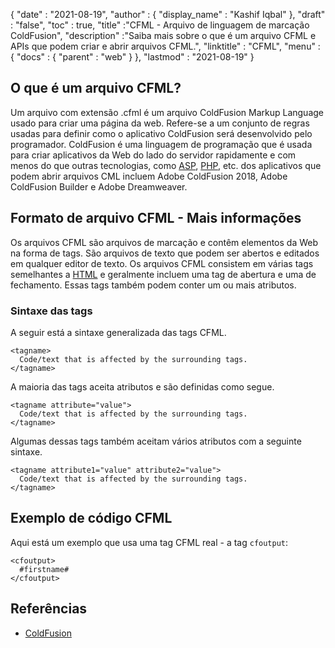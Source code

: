 {
  "date" : "2021-08-19",
  "author" : {
    "display_name" : "Kashif Iqbal"
},
  "draft" : "false",
  "toc" : true,
  "title" :"CFML - Arquivo de linguagem de marcação ColdFusion",
  "description" :"Saiba mais sobre o que é um arquivo CFML e APIs que podem criar e abrir arquivos CFML.",
  "linktitle" : "CFML",
  "menu" : {
    "docs" : {
      "parent" : "web"
}
},
  "lastmod" : "2021-08-19"
}

## O que é um arquivo CFML?

Um arquivo com extensão .cfml é um arquivo ColdFusion Markup Language usado para criar uma página da web. Refere-se a um conjunto de regras usadas para definir como o aplicativo ColdFusion será desenvolvido pelo programador. ColdFusion é uma linguagem de programação que é usada para criar aplicativos da Web do lado do servidor rapidamente e com menos do que outras tecnologias, como [ASP](/pt/web/asp/), [PHP](/pt/programming/php/), etc. dos aplicativos que podem abrir arquivos CML incluem Adobe ColdFusion 2018, Adobe ColdFusion Builder e Adobe Dreamweaver.

## Formato de arquivo CFML - Mais informações

Os arquivos CFML são arquivos de marcação e contêm elementos da Web na forma de tags. São arquivos de texto que podem ser abertos e editados em qualquer editor de texto. Os arquivos CFML consistem em várias tags semelhantes a [HTML](/pt/web/html/) e geralmente incluem uma tag de abertura e uma de fechamento. Essas tags também podem conter um ou mais atributos.

### Sintaxe das tags

A seguir está a sintaxe generalizada das tags CFML.

```
<tagname>
  Code/text that is affected by the surrounding tags.
</tagname>
```

A maioria das tags aceita atributos e são definidas como segue.

```
<tagname attribute="value">
  Code/text that is affected by the surrounding tags.
</tagname>
```

Algumas dessas tags também aceitam vários atributos com a seguinte sintaxe.

```
<tagname attribute1="value" attribute2="value">
  Code/text that is affected by the surrounding tags.
</tagname>
```

## Exemplo de código CFML

Aqui está um exemplo que usa uma tag CFML real - a tag `cfoutput`:

```
<cfoutput>
  #firstname#
</cfoutput>
```

## Referências

* [ColdFusion](https://www.quackit.com/coldfusion/tutorial/)

